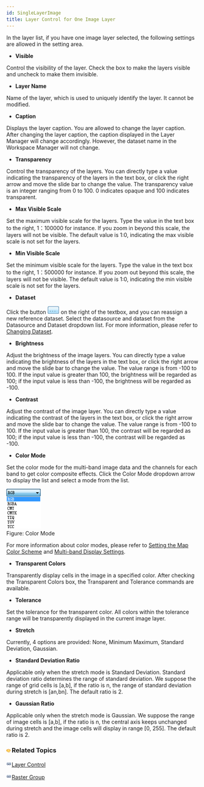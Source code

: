 ```yaml
---
id: SingleLayerImage
title: Layer Control for One Image Layer
---  
```



In the layer list, if you have one image layer selected, the following settings are allowed in the setting area.
  
  * **Visible**

Control the visibility of the layer. Check the box to make the layers visible and uncheck to make them invisible.

  * **Layer Name**

Name of the layer, which is used to uniquely identify the layer. It cannot be modified.

  * **Caption**

Displays the layer caption. You are allowed to change the layer caption. After changing the layer caption, the caption displayed in the Layer Manager will change accordingly. However, the dataset name in the Workspace Manager will not change.

  * **Transparency**

Control the transparency of the layers. You can directly type a value indicating the transparency of the layers in the text box, or click the right arrow and move the slide bar to change the value. The transparency value is an integer ranging from 0 to 100. 0 indicates opaque and 100 indicates transparent.

  * **Max Visible Scale**

Set the maximum visible scale for the layers. Type the value in the text box to the right, 1：100000 for instance. If you zoom in beyond this scale, the layers will not be visible. The default value is 1:0, indicating the max visible scale is not set for the layers.

  * **Min Visible Scale**

Set the minimum visible scale for the layers. Type the value in the text box to the right, 1：500000 for instance. If you zoom out beyond this scale, the layers will not be visible. The default value is 1:0, indicating the min visible scale is not set for the layers.

  * **Dataset**

Click the button ![](img-en/filterbutton.png) on the right of the textbox, and you can reassign a new reference dataset. Select the datasource and dataset from the Datasource and Dataset dropdown list. For more information, please refer to [Changing Dataset](DTv2_BindDataNew.htm).

  * **Brightness**

Adjust the brightness of the image layers. You can directly type a value indicating the brightness of the layers in the text box, or click the right arrow and move the slide bar to change the value. The value range is from -100 to 100. If the input value is greater than 100, the brightness will be regarded as 100; if the input value is less than -100, the brightness will be regarded as -100.

  * **Contrast**

Adjust the contrast of the image layer. You can directly type a value indicating the contrast of the layers in the text box, or click the right arrow and move the slide bar to change the value. The value range is from -100 to 100. If the input value is greater than 100, the contrast will be regarded as 100; if the input value is less than -100, the contrast will be regarded as -100.

  * **Color Mode**

Set the color mode for the multi-band image data and the channels for each band to get color composite effects. Click the Color Mode dropdown arrow to display the list and select a mode from the list.

![](img-en/ColorMode.png)  
Figure: Color Mode  
  
For more information about color modes, please refer to [Setting the Map Color Scheme](../VisualSetting/ColorMode.htm) and [Multi-band Display Settings](../VisualSetting/DTi2_MultiBandsViewe.htm).

  * **Transparent Colors**

Transparently display cells in the image in a specified color. After checking the Transparent Colors box, the Transparent and Tolerance commands are available.

  * **Tolerance**

Set the tolerance for the transparent color. All colors within the tolerance range will be transparently displayed in the current image layer.

  * **Stretch**

Currently, 4 options are provided: None, Minimum Maximum, Standard Deviation, Gaussian.

  * **Standard Deviation Ratio**

Applicable only when the stretch mode is Standard Deviation. Standard deviation ratio determines the range of standard deviation. We suppose the range of grid cells is [a,b], if the ratio is n, the range of standard deviation during stretch is [an,bn]. The default ratio is 2.

  * **Gaussian Ratio**

Applicable only when the stretch mode is Gaussian. We suppose the range of image cells is [a,b], if the ratio is n, the central axis keeps unchanged during stretch and the image cells will display in range [0, 255]. The default ratio is 2.

### ![](../../img/seealso.png)Related Topics

![](../../img/smalltitle.png)[Layer Control](LayerControl.htm)

![](../../img/smalltitle.png)[Raster Group](../VisualSetting/Rastergroup.htm)